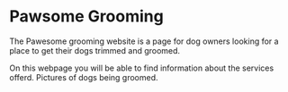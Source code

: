 # Pawsome Grooming

The Pawesome grooming website is a page for dog owners looking for a place to get their dogs trimmed and groomed. 

On this webpage you will be able to find information about the services offerd. 
Pictures of dogs being groomed. 


